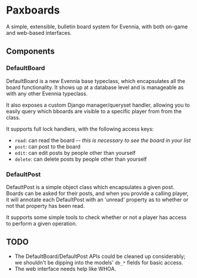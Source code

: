 # Paxboards

A simple, extensible, bulletin board system for Evennia, with both on-game and web-based interfaces.

## Components

### DefaultBoard

DefaultBoard is a new Evennia base typeclass, which encapsulates all the board functionality.  It shows up at a database level and is manageable as with any other Evennia typeclass.

It also exposes a custom Django manager/queryset handler, allowing you to easily query which bboards are visible to a specific player from from the class.

It supports full lock handlers, with the following access keys:

* `read`: can read the board -- _this is necessary to see the board in your list_
* `post`: can post to the board
* `edit`: can edit posts by people other than yourself
* `delete`: can delete posts by people other than yourself

### DefaultPost

DefaultPost is a simple object class which encapsulates a given post.  Boards can be asked for their posts, and when you provide a calling player, it will annotate each DefaultPost with an 'unread' property as to whether or not that property has been read.

It supports some simple tools to check whether or not a player has access to perform a given operation.

## TODO

* The DefaultBoard/DefaultPost APIs could be cleaned up considerably; we shouldn't be dipping into the models' `db_*` fields for basic access.
* The web interface needs help like WHOA.